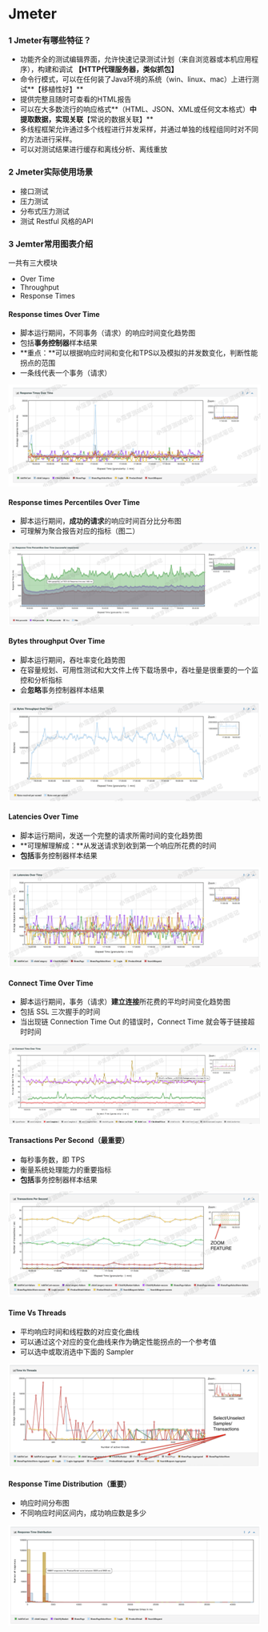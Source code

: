 # Jmeter

### 1 Jmeter有哪些特征？ <a id="hid-HcGK3R"></a>

* 功能齐全的测试编辑界面，允许快速记录测试计划（来自浏览器或本机应用程序），构建和调试 **【HTTP代理服务器，类似抓包】**
* 命令行模式，可以在任何装了Java环境的系统（win、linux、mac）上进行测试**【移植性好】**
* 提供完整且随时可查看的HTML报告
* 可以在大多数流行的响应格式**（HTML、JSON、XML或任何文本格式）**中提取数据，实现关联**【常说的数据关联】**
* 多线程框架允许通过多个线程进行并发采样，并通过单独的线程组同时对不同的方法进行采样。
* 可以对测试结果进行缓存和离线分析、离线重放

### 2 Jmeter实际使用场景 <a id="hid-wAj4pQ"></a>

* 接口测试
* 压力测试
* 分布式压力测试
* 测试 Restful 风格的API

### 3 Jemter常用图表介绍

一共有三大模块

* Over Time
* Throughput
* Response Times

#### Response times Over Time 

* 脚本运行期间，不同事务（请求）的响应时间变化趋势图
* 包括**事务控制器**样本结果
* **重点：**可以根据响应时间和变化和TPS以及模拟的并发数变化，判断性能拐点的范围
* 一条线代表一个事务（请求）

![](../../.gitbook/assets/image%20%28104%29.png)

#### Response times Percentiles Over Time

* 脚本运行期间，**成功的请求**的响应时间百分比分布图
* 可理解为聚合报告对应的指标（图二）

![](../../.gitbook/assets/image%20%28113%29.png)

#### Bytes throughput Over Time

* 脚本运行期间，吞吐率变化趋势图
* 在容量规划、可用性测试和大文件上传下载场景中，吞吐量是很重要的一个监控和分析指标
* 会**忽略**事务控制器样本结果

![](../../.gitbook/assets/image%20%2895%29.png)

#### Latencies Over Time

* 脚本运行期间，发送一个完整的请求所需时间的变化趋势图
* **可理解理解成：**从发送请求到收到第一个响应所花费的时间
* **包括**事务控制器样本结果

![](../../.gitbook/assets/image%20%2874%29.png)

#### Connect Time Over Time

* 脚本运行期间，事务（请求）**建立连接**所花费的平均时间变化趋势图
* 包括 SSL 三次握手的时间
* 当出现链 Connection Time Out 的错误时，Connect Time 就会等于链接超时时间

![](../../.gitbook/assets/image%20%2893%29.png)

#### Transactions Per Second（最重要）

* 每秒事务数，即 TPS
* 衡量系统处理能力的重要指标
* **包括**事务控制器样本结果

![](../../.gitbook/assets/image%20%2882%29.png)

#### Time Vs Threads

* 平均响应时间和线程数的对应变化曲线
* 可以通过这个对应的变化曲线来作为确定性能拐点的一个参考值
* 可以选中或取消选中下面的 Sampler

![](../../.gitbook/assets/image%20%2877%29.png)

#### Response Time Distribution（重要）

* 响应时间分布图
* 不同响应时间区间内，成功响应数是多少

![](../../.gitbook/assets/image%20%2868%29.png)




